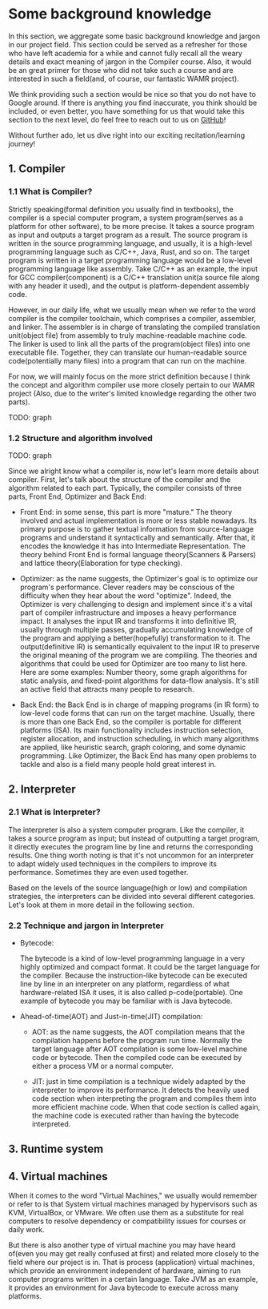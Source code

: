 # Some background knowledge

In this section, we aggregate some basic background knowledge and jargon in our project field. This section could be served as a refresher for those who have left academia for a while and cannot fully recall all the weary details and exact meaning of jargon in the Compiler course. Also, it would be an great primer for those who did not take such a course and are interested in such a field(and, of course, our fantastic WAMR project).

We think providing such a section would be nice so that you do not have to Google around. If there is anything you find inaccurate, you think should be included, or even better, you have something for us that would take this section to the next level, do feel free to reach out to us on [GitHub](https://github.com/bytecodealliance/wasm-micro-runtime)!

Without further ado, let us dive right into our exciting recitation/learning journey!

## 1. Compiler

### 1.1 What is Compiler?

Strictly speaking(formal definition you usually find in textbooks), the compiler is a special computer program, a system program(serves as a platform for other software), to be more precise. It takes a source program as input and outputs a target program as a result. The source program is written in the source programming language, and usually, it is a high-level programming language such as C/C++, Java, Rust, and so on. The target program is written in a target programming language would be a low-level programming language like assembly. Take C/C++ as an example, the input for GCC compiler(component) is a C/C++ translation unit(a source file along with any header it used), and the output is platform-dependent assembly code.

However, in our daily life, what we usually mean when we refer to the word compiler is the compiler toolchain, which comprises a compiler, assembler, and linker. The assembler is in charge of translating the compiled translation unit(object file) from assembly to truly machine-readable machine code. The linker is used to link all the parts of the program(object files) into one executable file. Together, they can translate our human-readable source code(potentially many files) into a program that can run on the machine.

For now, we will mainly focus on the more strict definition because I think the concept and algorithm compiler use more closely pertain to our WAMR project (Also, due to the writer's limited knowledge regarding the other two parts).

TODO: graph

### 1.2 Structure and algorithm involved

TODO: graph

Since we alright know what a compiler is, now let's learn more details about compiler. First, let's talk about the structure of the compiler and the algorithm related to each part. Typically, the compiler consists of three parts, Front End, Optimizer and Back End:

- Front End: in some sense, this part is more "mature." The theory involved and actual implementation is more or less stable nowadays. Its primary purpose is to gather textual information from source-language programs and understand it syntactically and semantically. After that, it encodes the knowledge it has into Intermediate Representation. The theory behind Front End is formal language theory(Scanners & Parsers) and lattice theory(Elaboration for type checking).

- Optimizer: as the name suggests, the Optimizer's goal is to optimize our program's performance. Clever readers may be conscious of the difficulty when they hear about the word "optimize". Indeed, the Optimizer is very challenging to design and implement since it's a vital part of compiler infrastructure and imposes a heavy performance impact. It analyses the input IR and transforms it into definitive IR, usually through multiple passes, gradually accumulating knowledge of the program and applying a better(hopefully) transformation to it. The output(definitive IR) is semantically equivalent to the input IR to preserve the original meaning of the program we are compiling. The theories and algorithms that could be used for Optimizer are too many to list here. Here are some examples: Number theory, some graph algorithms for static analysis, and fixed-point algorithms for data-flow analysis. It's still an active field that attracts many people to research.

- Back End: the Back End is in charge of mapping programs (in IR form) to low-level code forms that can run on the target machine. Usually, there is more than one Back End, so the compiler is portable for different platforms (ISA). Its main functionality includes instruction selection, register allocation, and instruction scheduling, in which many algorithms are applied, like heuristic search, graph coloring, and some dynamic programming. Like Optimizer, the Back End has many open problems to tackle and also is a field many people hold great interest in.

## 2. Interpreter

### 2.1 What is Interpreter?

The interpreter is also a system computer program. Like the compiler, it takes a source program as input; but instead of outputting a target program, it directly executes the program line by line and returns the corresponding results. One thing worth noting is that it's not uncommon for an interpreter to adapt widely used techniques in the compilers to improve its performance. Sometimes they are even used together.

Based on the levels of the source language(high or low) and compilation strategies, the interpreters can be divided into several different categories. Let's look at them in more detail in the following section.

### 2.2  Technique and jargon in Interpreter

- Bytecode:

  The bytecode is a kind of low-level programming language in a very highly optimized and compact format. It could be the target language for the compiler. Because the instruction-like bytecode can be executed line by line in an interpreter on any platform, regardless of what hardware-related ISA it uses, it is also called p-code(portable). One example of bytecode you may be familiar with is Java bytecode.
  
- Ahead-of-time(AOT) and Just-in-time(JIT) compilation:

  - AOT: as the name suggests, the AOT compilation means that the compilation happens before the program run time. Normally the target language after  AOT compilation is some low-level machine code or bytecode. Then the compiled code can be executed by either a process VM or a normal computer.

  - JIT: just in time compilation is a technique widely adapted by the interpreter to improve its performance. It detects the heavily used code section when interpreting the program and compiles them into more efficient machine code. When that code section is called again, the machine code is executed rather than having the bytecode interpreted. 

## 3. Runtime system

## 4. Virtual machines

When it comes to the word "Virtual Machines," we usually would remember or refer to is that System virtual machines managed by hypervisors such as KVM, VirtualBox, or VMware. We often use them as a substitute for real computers to resolve dependency or compatibility issues for courses or daily work.

But there is also another type of virtual machine you may have heard of(even you may get really confused at first) and related more closely to the field where our project is in. That is process (application) virtual machines, which provide an environment independent of hardware, aiming to run computer programs written in a certain language. Take JVM as an example, it provides an environment for Java bytecode to execute across many platforms. 